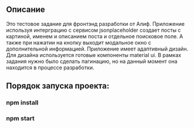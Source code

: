 ## Описание

Это тестовое задание для фронтэнд разработки от Алиф.
Приложение используя интерграцию с сервисом jsonplaceholder создает посты с картиной, именем и описанием поста и отдельное поисковое поле.
А также при нажатии на кнопку выходит модальное окно с дополнительной информацией. Приложение имеет адаптивный дизайн. Для дизайна используется готовые компоненты material ui. 
В рамках задания нужно было сделать пагинацию, но на данный момент она находится в процессе разработки.


## Порядок запуска проекта:

### npm install

### npm start
